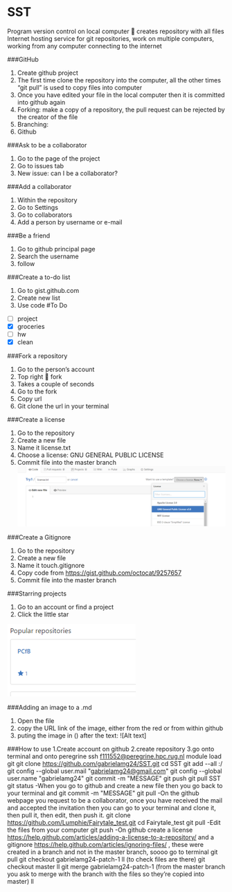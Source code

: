 # SST
Program version control on local computer  creates repository with all files 
Internet hosting service for git repositories, work on multiple computers, working from any computer connecting to the internet

###GitHub
1.	Create github project
2.	The first time clone the repository into the computer, all the other times “git pull” is used to copy files into computer
3.	Once you have edited your file in the local computer then it is committed into github again 
4.	Forking: make a copy of a repository, the pull request can be rejected by the creator of the file 
5.	Branching: 
6.	Github 

###Ask to be a collaborator
1.	Go to the page of the project
2.	Go to issues tab
3.	New issue: can I be a collaborator? 

###Add a collaborator
1.	Within the repository
2.	Go to Settings
3.	Go to collaborators
4.	Add a person by username or e-mail 

###Be a friend
1.	Go to github principal page
2.	Search the username
3.	follow

###Create a to-do list 
1.	Go to gist.github.com
2.	Create new list
3.	Use code
		#To Do 
- [ ] project
- [x] groceries
- [ ] hw
- [x] clean

###Fork a repository
1.	Go to the person’s account
2.	Top right  fork
3.	Takes a couple of seconds
4.	Go to the fork
5.	Copy url 
6.	Git clone the url in your terminal

###Create a license 
1.	Go to the repository
2.	Create a new file
3.	Name it license.txt
4.	Choose a license: GNU GENERAL PUBLIC LICENSE
5.	Commit file into the master branch
![Alt text](https://github.com/gabrielamg24/GitHub-course/blob/images/license.png)

 
###Create a Gitignore
1.	Go to the repository
2.	Create a new file
3.	Name it touch.gitignore
4.	Copy code from https://gist.github.com/octocat/9257657
5.	Commit file into the master branch

###Starring projects
1.	Go to an account or find a project
2.	Click the little star

![Alt text](https://github.com/gabrielamg24/GitHub-course/blob/images/stars1.png)

###Adding an image to a .md
1.	Open the file 
2. 	copy the URL link of the image, either from the red or from within github 
3.	puting the image in () after the text: ![Alt text]

###How to use 
1.Create account on github
2.create repository 
3.go onto terminal and onto peregrine 
ssh f111552@peregrine.hpc.rug.nl
module load git
git clone https://github.com/gabrielamg24/SST.git
cd SST
git add --all :/
git config --global user.mail "gabrielamg24@gmail.com"
git config --global user.name "gabrielamg24"
git commit -m "MESSAGE"
git push
git pull
SST git status
-When you go to github and create a new file then you go back to your terminal and 
git commit -m "MESSAGE"
git pull
-On the github webpage you request to be a collaborator, once you have received the mail and accepted the invitation then you can go to your terminal and clone it, then pull it, then edit, then push it. 
git clone https://github.com/Lumphie/Fairytale_test.git
cd Fairytale_test
git pull
-Edit the files from your computer
git push 
-On github create a license https://help.github.com/articles/adding-a-license-to-a-repository/ and a gitignore https://help.github.com/articles/ignoring-files/ , these were created in a branch and not in the master branch, soooo go to terminal 
git pull
git checkout  gabrielamg24-patch-1
ll (to check files are there) 
git checkout master
ll
git merge gabrielamg24-patch-1 (from the master branch you ask to merge with the branch with the files so they’re copied into master)
ll 

